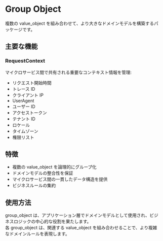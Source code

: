 # Group Object

複数の value_object を組み合わせて、より大きなドメインモデルを構築するパッケージです。

## 主要な機能

### RequestContext

マイクロサービス間で共有される重要なコンテキスト情報を管理:

- リクエスト開始時間
- トレース ID
- クライアント IP
- UserAgent
- ユーザー ID
- アクセストークン
- テナント ID
- ロケール
- タイムゾーン
- 権限リスト

## 特徴

- 複数の value_object を論理的にグループ化
- ドメインモデルの整合性を保証
- マイクロサービス間の一貫したデータ構造を提供
- ビジネスルールの集約

## 使用方法

group_object は、アプリケーション層でドメインモデルとして使用され、ビジネスロジックの中心的な役割を果たします。  
各 group_object は、関連する value_object を組み合わせることで、より複雑なドメインルールを表現します。
